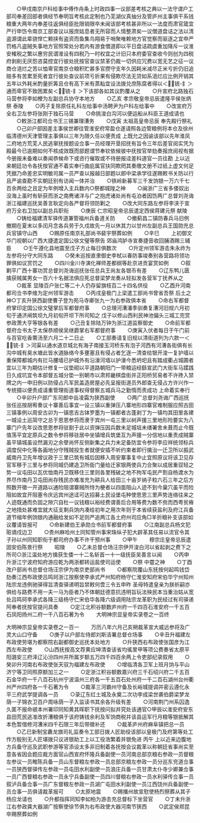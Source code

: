 <!-- { "loadSidebar": true } -->
　　○甲戌南京户科给事中傅作舟条上时政四事一议部差考核之典以一法守谓户工部司奉差回部者俱经节奉明旨考核此定制也乃芜湖仪真抽分及管庐州主事俱干系钱粮重大两年内奉差往返俱经臣批限销限卒未闻该部考核甚非所以一法度而肃官箴宜严行申饬令南京工部查议以报庶姑息者无所容而人情整肃矣一议僧道盘诘之法以清盗源谓此辈骁悍亡赖挟有盗资而鱼集鸟翔易于哨聚唯赖地方官觉察而驱逐之宜申严罚格凡盗贼失事地方官照常处分若内有游食僧道即以平日盘诘疏虞重加降斥一议淮安榷税之繁以惠穷民谓淮设有四税乃一时权宜之计旧只本府委官查收今则创为四税府剥削无厌怨咨莫控宜行彼处抚按官查议禁革仍裁一切供应冗费以宽无艺之征一议商仓浥烂之苦以恤卑官南京仓粮积贮甚多官攒守支年久因耗米减尽正米亏折仍旧追赔多有苦累至死者宜行彼处查议前项亏折果有侵欺尽法无贷如系浥烂应比例开销其五年以外耗米酌量折筭且仓有高下米有蒸籼宜设法拨兑庶陈腐者得以＜锍-釒＞通而卑官不致困累矣＜锍-釒＞下该部各如其议酌覆从之
　　○升宣府北路独石马营参将李如楩为左副总兵协守本地方
　　○乙亥  孝宗敬皇帝忌辰遣隆平侯张炳祭  泰陵
　　○丙子复除原任礼科左给事中汤聘尹为户科左给事中
　　○改宣府万全右卫左参将张刚于独石马营
　　○命挑浚白沟河以便运船从科臣王道成请也
　　○敕浙江都司佥书王三锡兼理漕务
　　○戊寅  太祖高皇帝忌辰  奉先殿行祭礼
　　○己卯户部因差主事侯世卿往管淮安府常盈仓遂请照各边管粮例将本仓及徐州临清德州天津管理主事俱以三年为限久任以便责成  上既允之因谕该部以先年淮凤二府地方荒芜人民逃窜抚按题设佥事一员经理开垦招抚有旨令三年后差官阅实凭为殿最今已逾期如何不核成效既而部题谓节奉钦依候彼中抚按官举劾奏报庶阅视有据今册报未备难以奏闻恭候命下或咨行催取或不待册报迳差科道官一员往勘  上以近来朝廷功令各抚按官通不着实奉行曲庇属官扶同欺罔其奏缴文册不过纸上虚文何足凭据乃命差忠实明敏司属一员严查以报越日部题以郎中梁承学往遂赐敕书关防以行且严谕查勘不实朝廷别有访闻一体并治
　　○铁岭新募军三千发饷银一万六千七百余两给之且定为年例增入主兵数内○祭都城隍之神
　　○闽浙广三省多倭奴出没海上虽时有斩获而浙之南麂诸洋与广之抱虎诸处尚有屯泊者因饬两广总督刘尧诲浙江福建巡抚吴善言耿定向各严督将领防剿之
　　○改大同东路左参将李浃于宣府万全右卫加以副总兵职衔
　　○庚辰  仁宗昭皇帝忌辰遣定西侯蒋建元祭  献陵
　　○铸给福建清军驿传道兼管福州兵备道关防
　　○撤蓟昌二镇防春兵马旧例撤期在夏末以多闰月念各兵劳于久戍故先一月以休其力以甘州左副总兵王国勋充总兵官镇守山西
　　○赐原任南京礼部尚书裴宇祭葬如例
　　○辛巳
　　上初御文华门视朝以广西大捷遣定国公徐文璧等祭告  郊庙鸿胪寺宣奏捷音收回脯酒赐三辅臣
　　○壬午遵化县地震至戊子方止每日俱数次
　　○升定州领军游击朱永祚为左参将分守大同东路
　　○癸未巡按直隶御史李栻以春防事竣奏别各营路将领功罪俱如议赏罚之
　　○四川金川寺演化禅师差都纲等赴京进贡宴赏如例
　　○叙剿平广西十寨功赏总督刘尧诲巡抚张任总兵王尚友各银币有差
　　○辽东鸭儿匮擒获贼属男女一百六十名据法俱应死总督梁梦龙奏从轻拟发各营军丁抚养从之
　　○裁革  显陵百户张仁等二十人仍存留旗枝百二十四名供役
　　○乙酉升河南都司佥书李维为定州领军游击
　　○丙戌皇极门上梁遣工部尚书曾省吾祭  后土之神○丁亥升狭西副使曹子登为苑马寺卿张九一为右参政俱本省
　　○命右军都督府掌印定国公徐文璧掌后军都督府事
　　○总理河漕潘季驯奏复漕河旧规六月初旬于通济闸筑坝九月初旬开坝下所司知之  戊子以修山西利民神池偏头三城工完赏参政萧大亨等银各有差
　　○己丑复除陆万钟为浙江道监察御史
　　○命前军都督府佥书太子太保恭顺侯吴继爵掌右军都督府事
　　○庚寅入伏者每日于午门前与百官吃香薷汤至六月二十二日止
　　○工部奏请复旧规以清街道列为六款一＜锍-釒＞河渠以通水道京城北有海子南接玉河桥东有泡子河西有河漕各街俱有长沟中城有臭水塘此皆水道脉络今多壅塞且有侵占者乞逐一清查给银开浚一复护墙以重保障都城内有拦马腰墙已护城外有沿濠河墙以护濠今悉坍圯且有踏成衢占城圃者宜以三年为期估计修复一议垫砌以平道路朝阳门一带粮运经繇宣武门大街车马蹂践日久成坑宜令本部督五城分垫一别朝市以肃邦畿棋盘街并正阳桥贸易者不许搀入禁牌之内一申旧例以防侵占凡军民盖造房屋必先呈报街道员外郎查无侵占方许兴作一专统摄以便责成请重管理街道事权得督察五城兵马之勤惰而责成功  上命着实奉行
　　○辛卯升户部广东司郎中岳凌霜为狭西副使
　　○两广总督刘尧诲广西巡抚张任巡按胡宥奏议十寨善后事宜一设三镇以重弹压八寨地形四寨官难制服应照古田三镇事例以周安古卯为一镇思吉古钵罗墨为一镇都者古蓬剥丁为一镇均其田里各建一城设土巡简守之总于思恩参将而隶于宾州一屯三里以树声援三里地形险要实为八寨门户先年议改思恩参将驻劄于此以资弹压因兵数未足城垣未缮署舍未葺而止今既值荡平宜定原兵之数令参将移驻居中坐镇增兵筑堡互为声援一分信地以重责成贼寨虽平镇城虽设然漏刃之余孽尚怀反侧新集之兵力未足备防宜令参将李应祥统领标兵调度倪中化等各画地分守残贼投生者就便安插不听约束者即行擒治一迁卫所以振武威南丹卫先年增议政于三里已筑有城后因移入周安寨事复中止宜照原议将该卫见存官军移于三里与参将同城仍建造卫所衙门量给迁家银两使兵力合聚以成居重驭轻之势一议屯田以瓦优恤南丹卫既移住三里则各里残破之地不拘军屯民产割自杨渡水为界尽作南丹卫屯田尚存残民亦难准充为耕兵人给田三十亩岁纳子粒六石三年之后方照数开徵一开道路以通险阻谓寨贼所恃为梗者以四面阻山人迹不到今巢穴虽平而险阻如故宜开阻塞令庆远宾州途迳可达招募土民设堡屯种使思恩三里声势连络往来之人迹既通而负固之隙穴自杜一议钱粮以裕经费谓善后合用等费为数不赀而西粤贫瘠之地措处甚难宜就大征支剩兵饷内凑给初年之用次年则于本省续获盐利及府江兵备道节缩年例饷银内通融给发如不足则严追两江各土府州司应角□羊折粮补支该部如议覆请皆报可
　　○命新建伯王承勋佥书前军都督府事
　　○江南副总兵杨文犯赃谪戍边卫
　　○贵州麻哈州土同知管州事宋珠纵子犯大辟革其任易以流官令其子孙以州同知职衔于都司府办事不许干预州事
　　○甲午
　　穆宗庄皇帝忌辰遣固安伯陈景行祭
　　昭陵
　　○乙未总督仓场汪宗伊开浚白河以省起剥之费下之所司○浙江温处地方擒获生倭一十二名斩首一十一级抚臣吴善言以闻
　　○丙申升浙江宁波府知府游应乾为两浙都转运盐使司运使
　　○祭  中霤之神
　　○丁酉改户部尚书总督仓场汪宗伊为南京吏部尚书
　　○都察院覆山东抚按何起鸣钱岱劾奏江西布政使吕鸣珂浙江按察使李承式严州知府杨守仁淮安知府宋伯华宁州知州陆宗龙违例驰驿得旨清查驿递明旨禁敕何啻三令五申昨  圣母特遣皇亲为朕祈嗣亦俱给与路费不用一夫一马为臣者乃不体朝廷德意抗违明旨玩法殃民本当重治姑从宽处吕鸣珂李承式各降三级杨守仁宋伯华各降六级调用陆宗龙革职为民经过有司驿递阿奉者抚按官提问具奏
　　○定江北积谷额数庐州府一千四百石淮安府一千五百石凤阳扬州二府一千八百石著为令
　　大明神宗显皇帝实录卷之一百终

大明神宗显皇帝实录卷之一百一
　　万历八年六月己亥朔裁革宣大威远参将及广灵大山口守备
　　○庚子以户部左侍郎刘斯洁署总督仓场事
　　○辛丑升福建左布政使劳堪为都察院右副都御史巡抚本处地方
　　○升狭西右布政使张国彦为江西左布政使
　　○山西抚按高文荐黄应坤清查该省均徭里甲等项公费奏省太原平阳潞安三府泽辽沁汾四州并所属岁额五万四千四百余两上令吏部纪录叙用
　　○癸卯升河南右布政使张天驭为福建左布政使
　　○增临清各卫军上班月饷与平山济宁等卫同照原额加三之一
　　○定浙江积谷额数嘉兴府三千石绍兴府二千五百石金华府一千八百石杭州宁波温州三府各一千五百石处州府一千二百石湖州台州衢州严州四府各一千石著为令
　　○裁革三河霸州守备及长峪城提调并密云遵化永平三府武学提调各一员
　　○录辽东红土城及永奠二次功李成梁世袭伯爵梁梦龙荫一子锦衣卫百户周咏荫一子入监读书其余各升级有差
　　○河南荆门州系囚逸久匿不报命禠本州署印同知黄其晖职下抚按问拟并究处该通官○甲辰以淮安府安东县田荒民逃准改折漕粮俱于该府铸钱余利及军饷商税并该县运军行月粮等银抵解其本色暂借修河漕米四千石限三年后带徵补还
　　○裁革庐州府麻阜镇把总一员
　　○乙巳新制宝纛龙旗司礼监奏令工部日拨人匠助役该部以皇极门及府第等处工作方殷别无人匠堪拨只议进银助工上以工役浩繁着并银免进  丙午  上以近来边腹地方兵备守巡及武职参游等官添设太多非旧制着各抚按会议裁革以称朝廷省事尚实至意各省因会题应裁方面官山西宣府怀隆兵备副使一员河南总部京粮右参政一员督粮左参议一员睢陈兵备一员山东督粮左参政一员总部京粮左参政一员分巡东兖道佥事一员狭西督驿传左参政一员屯田水利副使一员浪庄兵备一员甘肃太仆寺少卿兼佥事一员广西督粮右参政一员永宁兵备副使一员四川督粮右参政一员水利驿传佥事一员叙泸兵备佥事一员广东督粮左参政一员湖广屯田水利副使一员江西饶州兵备副使一员佥事一员俱请裁革报可
　　○太原地震
　　○赐播州故宣慰使杨烈祭葬从其子杨应龙请也
　　○升都指挥同知李如柏为游击充总督标下坐营官
　　○丁未升浙江右参政龚大器湖广按察使徐节俱为右布政使大器河南节狭西
　　○武定侯郑昆卒赐祭葬如例
